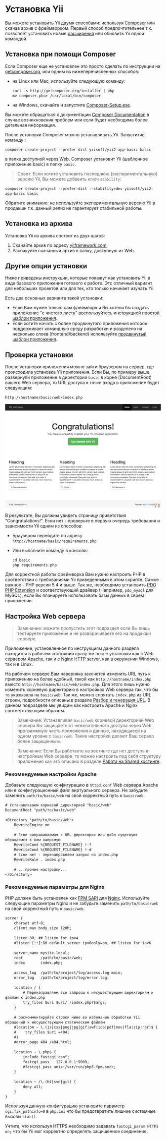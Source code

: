 Установка Yii
==============

Вы можете установить Yii двумя способами: используя [Composer](http://getcomposer.org/) или скачав архив с фреймворком.
Первый способ предпочтительнее т.к. позволяет установить новые [расширения](structure-extensions.md)
или обновить Yii одной командой.


Установка при помощи Composer <a name="installing-via-composer"></a>
-----------------------

Если Composer еще не установлен это просто сделать по инструкции на
[getcomposer.org](https://getcomposer.org/download/), или одним из нижеперечисленных способов:

* на Linux или Mac, используйте следующую команду:

  ```
  curl -s http://getcomposer.org/installer | php
  mv composer.phar /usr/local/bin/composer
  ```
* на Windows, скачайте и запустите [Composer-Setup.exe](https://getcomposer.org/Composer-Setup.exe).

Вы можете обращаться к документации [Composer Documentation](https://getcomposer.org/doc/) в случае возникновения проблем или если будет необходима более детальная информация.

После установки Composer можно устанавливать Yii. Запуститие команду :

```
composer create-project --prefer-dist yiisoft/yii2-app-basic basic
```

в папке доступной через Web. Composer установит Yii (шаблонное приложение basic) в папку `basic`.

> Совет: Если хотите установить последнюю (экспериментальную) версию Yii, Вы можете добавить ключ `stability`:
```
composer create-project --prefer-dist --stability=dev yiisoft/yii2-app-basic basic
```
Обратите внимание: не используйте экспериментальную версию Yii в продакшн т.к. данный релиз не гарантирует стабильной работы.


Установка из архива <a name="installing-from-archive-file"></a>
-------------------------------

Установка Yii из архива состоит из двух шагов:

1. Скачайте архив по адресу [yiiframework.com](http://www.yiiframework.com/download/yii2-basic);
2. Распакуйте скачанный архив в папку, доступную из Web.


Другие опции установки <a name="other-installation-options"></a>
--------------------------

Ниже приведены инструкции, которые покажут как установить Yii в виде базового приложения готового к работе.
Это отличный вариант для небольших проектов или для тех, кто только начинает изучать Yii.

Есть два основных варианта такой установки:

* Если Вам нужен только сам фреймворк и Вы хотели бы создать приложение "с чистого листа" воспользуйтесь инструкцией [простой шаблон приложения](tutorial-start-from-scratch.md).
* Если хотите начать с более продвинутого приложения которое поддерживает командную среду разработки и разделено на несколько слоев (frontend/backend) используйте [продвинутый шаблон приложения](tutorial-advanced-app.md).


Проверка установки <a name="verifying-installation"></a>
----------------------

После установки приложения можно зайти браузером на сервер, где происходила установка Yii приложения. Если Вы, по примеру выше, развернули приложение в директории `basic` в корне (DocumentRoot) вашего Web сервера, то URL доступа к точке входа в приложение будет следующим:

```
http://hostname/basic/web/index.php
```

![Successful Installation of Yii](images/start-app-installed.png)

В результате, Вы должны увидеть страницу приветствия "Congratulations!". Если нет - проверьте в первую очередь требования и зависимости Yii одним из способов:

* Браузером перейдите по адресу `http://hostname/basic/requirements.php`
* Или выполните команду в консоли: 

  ```
  cd basic
  php requirements.php
  ```

Для корректной работы фреймворка Вам нужно настроить PHP в соответствии с требованиями Yii приведенными в этом скрипте.
Самое важное - PHP версии 5.4 и выше. Так же, необходимо установить [PDO PHP Extension](http://www.php.net/manual/en/pdo.installation.php) и соответствующий драйвер 
(Например, `pdo_mysql` для MySQL), если Вы планируете использовать базы данных в своем приложении.


Настройка Web сервера <a name="configuring-web-servers"></a>
-----------------------

> Замечание: можете пропустить этот подраздел если Вы лишь тестируете приложение и не разворачиваете его на продакшн сервере.

Приложение, установленное по инструкциям данного раздела находится в рабочем состоянии сразу же после установки как с Web сервером [Apache](http://httpd.apache.org/), так и с [Nginx HTTP server](http://nginx.org/), как в окружении Windows, так и в Linux.

На рабочем сервере Вам наверняка захочется изменить URL путь к приложению на более удобный, такой как  `http://hostname/index.php` вместо `http://hostname/basic/web/index.php`. Для этого лишь нужно изменить корневую директорию в настройках Web сервера так, что бы та указывала на `basic/web`. Так же, можно спрятать `index.php` из URL строки, подробности описаны в разделе [Разбор и генерация URL](runtime-url-handling.md). 
В данном подразделе мы увидим как настроить Apache и Nginx соответствующим образом.

> Замечание: Устанавливая `basic/web` корневой директорией Web сервера Вы защищаете от нежелательного доступа через Web программную часть приложения и данные, находящиеся на одном уровне с `basic/web`. Такие настройки делают Ваш сервер более защищенным.

> Замечание: Если Вы работаете на хостинге где нет доступа к настройкам Web сервера, то можно настроить под себя структуру приложения как это описано в разделе [Работа на Shared хостинге](tutorial-shared-hosting.md).


### Рекомендуемые настройки Apache <a name="recommended-apache-configuration"></a>

Добавьте следующую конфигурацию в `httpd.conf` Web сервера Apache или в конфигурационный файл виртуального сервера. Не забудьте заменить `path/to/basic/web` на свой корректный путь к `basic/web`.

```
# Устанавливаем корневой директорией "basic/web"
DocumentRoot "path/to/basic/web"

<Directory "path/to/basic/web">
    RewriteEngine on

    # Если запрашиваемая в URL директория или файл сущесвуют обращаемся к ним напрямую
    RewriteCond %{REQUEST_FILENAME} !-f
    RewriteCond %{REQUEST_FILENAME} !-d
    # Если нет - перенаправляем запрос на index.php
    RewriteRule . index.php

    # ...прочие настройки...
</Directory>
```


### Рекомендуемые параметры для Nginx <a name="recommended-nginx-configuration"></a>

PHP должен быть установлен как [FPM SAPI](http://php.net/install.fpm) для [Nginx](http://wiki.nginx.org/).
Используйте следующие параметры Nginx и не забудьте заменить `path/to/basic/web` на свой корректный путь к `basic/web`.

```
server {
    charset utf-8;
    client_max_body_size 128M;

    listen 80; ## listen for ipv4
    #listen [::]:80 default_server ipv6only=on; ## listen for ipv6

    server_name mysite.local;
    root        /path/to/basic/web;
    index       index.php;

    access_log  /path/to/project/log/access.log main;
    error_log   /path/to/project/log/error.log;

    location / {
        # Перенаправляем все запросы к несуществующим директориям и файлам к index.php
        try_files $uri $uri/ /index.php?$args;
    }

    # раскомментируйте строки ниже во избежание обработки Yii обращений к несуществующим статическим файлам
    #location ~ \.(js|css|png|jpg|gif|swf|ico|pdf|mov|fla|zip|rar)$ {
    #    try_files $uri =404;
    #}
    #error_page 404 /404.html;

    location ~ \.php$ {
        include fastcgi.conf;
        fastcgi_pass   127.0.0.1:9000;
        #fastcgi_pass unix:/var/run/php5-fpm.sock;
    }

    location ~ /\.(ht|svn|git) {
        deny all;
    }
}
```

Используя данную конфигурацию установите параметр `cgi.fix_pathinfo=0` в `php.ini` что бы предотвратить лишние системные вызовы `stat()`.

Учтите, что используя HTTPS необходимо задавать `fastcgi_param HTTPS on;` что бы Yii мог корректно определять защищенное соединение.
